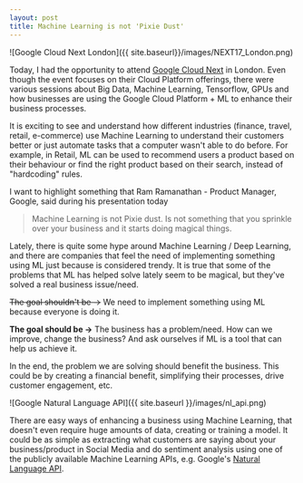 ```yaml
---
layout: post
title: Machine Learning is not 'Pixie Dust'
---
```

![Google Cloud Next London]({{ site.baseurl}}/images/NEXT17_London.png)

Today, I had the opportunity to attend [Google Cloud Next](https://cloudplatformonline.com/Next-London-2017) in London. Even though the event focuses on their Cloud Platform offerings, there were various sessions about Big Data, Machine Learning, Tensorflow, GPUs and how businesses are using the Google Cloud Platform + ML to enhance their business processes.

It is exciting to see and understand how different industries (finance, travel, retail, e-commerce) use Machine Learning to understand their customers better or just automate tasks that a computer wasn't able to do before. For example, in Retail, ML can be used to recommend users a product based on their behaviour or find the right product based on their search, instead of "hardcoding" rules.

I want to highlight something that Ram Ramanathan - Product Manager, Google, said during his presentation today

> Machine Learning is not Pixie dust. Is not something that you sprinkle over your business and it starts doing magical things.

Lately, there is quite some hype around Machine Learning / Deep Learning, and there are companies that feel the need of implementing something using ML just because is considered trendy. It is true that some of the problems that ML has helped solve lately seem to be magical, but they've solved a real business issue/need. 

~~The goal shouldn't be ->~~ We need to implement something using ML because everyone is doing it. 

**The goal should be ->** The business has a problem/need. How can we improve, change the business? And ask ourselves if ML is a tool that can help us achieve it. 

In the end, the problem we are solving should benefit the business. This could be by creating a financial benefit, simplifying their processes, drive customer engagement, etc. 

![Google Natural Language API]({{ site.baseurl }}/images/nl_api.png)

There are easy ways of enhancing a business using Machine Learning, that doesn't even require huge amounts of data, creating or training a model. It could be as simple as extracting what customers are saying about your business/product in Social Media and do sentiment analysis using one of the publicly available Machine Learning APIs, e.g. Google's [Natural Language API](https://cloud.google.com/natural-language/).